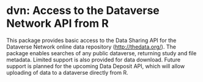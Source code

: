 dvn: Access to the Dataverse Network API from R
========

This package provides basic access to the Data Sharing API for the Dataverse Network online data repository (http://thedata.org/). The package enables searches of any public dataverse, returning study and file metadata. Limited support is also provided for data download. Future support is planned for the upcoming Data Deposit API, which will allow uploading of data to a dataverse directly from R.
